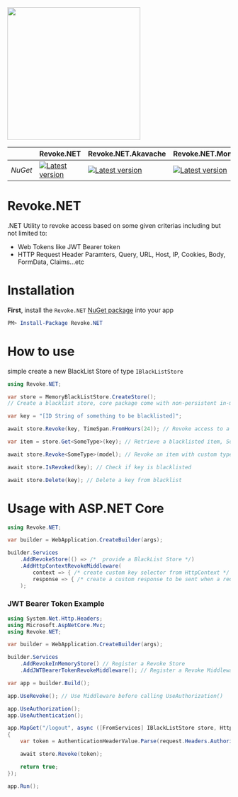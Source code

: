 <img src="https://raw.githubusercontent.com/rainxh11/Revoke.NET/master/assets/revoke.net.svg" width="300">

||Revoke.NET|Revoke.NET.Akavache|Revoke.NET.MonkeyCache|Revoke.NET.MongoDB|Revoke.NET.Redis|
|-|-|-|-|-|-|
|*NuGet*|[![Latest version](https://img.shields.io/nuget/v/Revoke.NET.svg)](https://www.nuget.org/packages/Revoke.NET/)|[![Latest version](https://img.shields.io/nuget/v/Revoke.NET.Akavache.svg)](https://www.nuget.org/packages/Revoke.NET.Akavache/)|[![Latest version](https://img.shields.io/nuget/v/Revoke.NET.MonkeyCache.svg)](https://www.nuget.org/packages/Revoke.NET.MonkeyCache/)|[![Latest version](https://img.shields.io/nuget/v/Revoke.NET.MongoDB.svg)](https://www.nuget.org/packages/Revoke.NET.MongoDB/)|[![Latest version](https://img.shields.io/nuget/v/Revoke.NET.Redis.svg)](https://www.nuget.org/packages/Revoke.NET.Redis/)


# Revoke.NET
.NET Utility to revoke access based on some given criterias including but not limited to:
- Web Tokens like JWT Bearer token
- HTTP Request Header Paramters, Query, URL, Host, IP, Cookies, Body, FormData, Claims...etc

# Installation
**First**, install the `Revoke.NET` [NuGet package](https://www.nuget.org/packages/Revoke.NET) into your app
```powershell
PM> Install-Package Revoke.NET
```

# How to use
simple create a new BlackList Store of type `IBlackListStore`
```csharp
using Revoke.NET;

var store = MemoryBlackListStore.CreateStore(); 
// Create a blacklist store, core package come with non-persistent in-memory store

var key = "[ID String of something to be blacklisted]";

await store.Revoke(key, TimeSpan.FromHours(24)); // Revoke access to a key for 24 hours

var item = store.Get<SomeType>(key); // Retrieve a blacklisted item, SomeType must implement interface 'IBlackListItem'

await store.Revoke<SomeType>(model); // Revoke an item with custom type

await store.IsRevoked(key); // Check if key is blacklisted

await store.Delete(key); // Delete a key from blacklist
```

# Usage with ASP.NET Core
```csharp
using Revoke.NET;

var builder = WebApplication.CreateBuilder(args);

builder.Services
    .AddRevokeStore(() => /*  provide a BlackList Store */)
    .AddHttpContextRevokeMiddleware(
        context => { /* create custom key selector from HttpContext */ },
        response => { /* create a custom response to be sent when a request is revoked */  }
    ); 
```

### JWT Bearer Token Example
```csharp
using System.Net.Http.Headers;
using Microsoft.AspNetCore.Mvc;
using Revoke.NET;

var builder = WebApplication.CreateBuilder(args);

builder.Services
    .AddRevokeInMemoryStore() // Register a Revoke Store
    .AddJWTBearerTokenRevokeMiddleware(); // Register a Revoke Middleware

var app = builder.Build();

app.UseRevoke(); // Use Middleware before calling UseAuthorization()

app.UseAuthorization();
app.UseAuthentication();

app.MapGet("/logout", async ([FromServices] IBlackListStore store, HttpRequest request) =>
{
    var token = AuthenticationHeaderValue.Parse(request.Headers.Authorization).Parameter;

    await store.Revoke(token);

    return true;
});

app.Run();
```